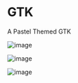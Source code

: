# GTK
A Pastel Themed GTK

![image](https://user-images.githubusercontent.com/65948476/183909040-c5fcea92-7aaa-4294-9135-9810e7d44d45.png)

![image](https://user-images.githubusercontent.com/65948476/183909184-c885fa50-b9c7-4ac4-95c5-76a1a8ddef43.png)

![image](https://user-images.githubusercontent.com/65948476/183909388-109c7ed1-9e02-4690-84e6-acb7dc074d3b.png)
